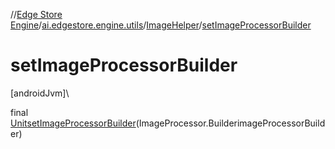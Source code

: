 //[Edge Store Engine](../../../index.md)/[ai.edgestore.engine.utils](../index.md)/[ImageHelper](index.md)/[setImageProcessorBuilder](set-image-processor-builder.md)

# setImageProcessorBuilder

[androidJvm]\

final [Unit](https://kotlinlang.org/api/latest/jvm/stdlib/kotlin/-unit/index.html)[setImageProcessorBuilder](set-image-processor-builder.md)(ImageProcessor.BuilderimageProcessorBuilder)
